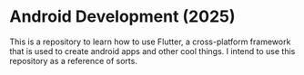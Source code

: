 # Android Development (2025)
This is a repository to learn how to use Flutter, a cross-platform framework that is used to create android apps and other cool things. I intend to use this repository as a reference of sorts.
